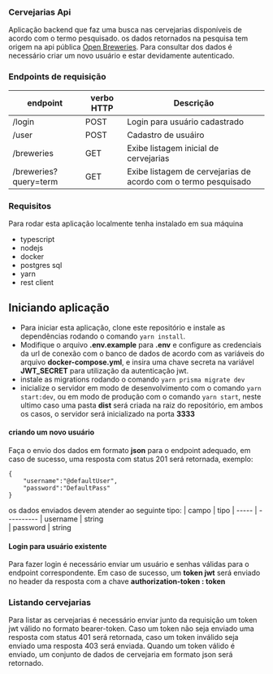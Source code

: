 ### Cervejarias Api

Aplicação backend que faz uma busca nas cervejarias disponíveis de acordo com o termo pesquisado. os dados retornados na pesquisa tem origem na api pública <a href="https://www.openbrewerydb.org/">Open Breweries</a>. Para consultar dos dados é necessário criar um novo usuário e estar devidamente autenticado.

### Endpoints de requisição

| endpoint              | verbo HTTP | Descrição                                                      |
| --------------------- | ---------- | -------------------------------------------------------------- |
| /login                | POST       | Login para usuário cadastrado                                  |
| /user                 | POST       | Cadastro de usuáiro                                            |
| /breweries            | GET        | Exibe listagem inicial de cervejarias                          |
| /breweries?query=term | GET        | Exibe listagem de cervejarias de acordo com o termo pesquisado |

### Requisitos

Para rodar esta aplicação localmente tenha instalado em sua máquina

- typescript
- nodejs
- docker
- postgres sql
- yarn
- rest client

## Iniciando aplicação

- Para iniciar esta aplicação, clone este repositório e instale as dependências rodando o comando `yarn install`.
- Modifique o arquivo **.env.example** para **.env** e configure as credenciais da url de conexão com o banco de dados de acordo com as variáveis do arquivo **docker-compose.yml**, e insira uma chave secreta na variável **JWT_SECRET** para utilização da autenticação jwt.
- instale as migrations rodando o comando `yarn prisma migrate dev`
- inicialize o servidor em modo de desenvolvimento com o comando `yarn start:dev`, ou em modo de produção com o comando `yarn start`, neste ultimo caso uma pasta **dist** será criada na raiz do repositório, em ambos os casos, o servidor será inicializado na porta **3333**

#### criando um novo usuário

Faça o envio dos dados em formato **json** para o endpoint adequado, em caso de sucesso, uma resposta com status 201 será retornada, exemplo:

```
{
	"username":"@defaultUser",
	"password":"DefaultPass"
}
```

os dados enviados devem atender ao seguinte tipo:
| campo | tipo
| ----- | ----------
| username | string  
| password | string

#### Login para usuário existente

Para fazer login é necessário enviar um usuário e senhas válidas para o endpoint correspondente. Em caso de sucesso, um **token jwt** será enviado no header da resposta com a chave **authorization-token : token**

### Listando cervejarias

Para listar as cervejarias é necessário enviar junto da requisição um token jwt válido no formato bearer-token. Caso um token não seja enviado uma resposta com status 401 será retornada, caso um token inválido seja enviado uma resposta 403 será enviada.
Quando um token válido é enviado, um conjunto de dados de cervejaria em formato json será retornado.
